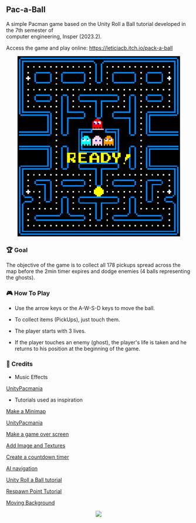 ## Pac-a-Ball

A simple Pacman game based on the Unity Roll a Ball tutorial developed in the 7th semester of  
computer engineering, Insper (2023.2). 

Access the game and play online: https://leticiacb.itch.io/pack-a-ball

<div align= "center">
<img src ="pacman.gif" />
</div>

### 🏆️ Goal
The objective of the game is to collect all 178 pickups 
spread across the map before the 2min timer expires and 
dodge enemies (4 balls representing the ghosts).  

### 🎮️ How To Play

* Use the arrow keys or the A-W-S-D keys to move the ball.
  
* To collect items (PickUps), just touch them.
  
* The player starts with 3 lives. 
 
* If the player touches an enemy (ghost), the player's 
life is taken and he returns to his position at the 
beginning of the game.

### 📌️ Credits

* Music Effects  

[UnityPacmania](https://github.com/stuart73/UnityPacmania/tree/master)


* Tutorials used as inspiration

[Make a Minimap](https://www.youtube.com/watch?v=28JTTXqMvOU)

[UnityPacmania](https://github.com/stuart73/UnityPacmania/tree/master)

[Make a game over screen](https://www.youtube.com/watch?si=-OzKWqUvv18MSsOE&v=28JTTXqMvOU&feature=youtu.be)

[Add Image and Textures](https://www.youtube.com/watch?si=-W_AGFp1EyI45CjF&v=lcd_lXG0XxI&feature=youtu.be)

[Create a countdown timer](https://www.youtube.com/watch?v=hxpUk0qiRGs)

[AI navigation](https://www.youtube.com/watch?si=BEnvYHaAT1VzOnWz&v=u2EQtrdgfNs&feature=youtu.be)

[Unity Roll a Ball tutorial](https://learn.unity.com/project/roll-a-ball)

[Respawn Point Tutorial](https://www.youtube.com/watch?si=blEvU1nQRvxKhC4T&v=tBj-FWcIwYw&feature=youtu.be)

[Moving Background](https://www.youtube.com/watch?si=gUYCRioA-a-8URJS&v=lF26yGJbsQk&feature=youtu.be)

<div align= "center">
<img src ="PlayingGame.webm" />
</div>

